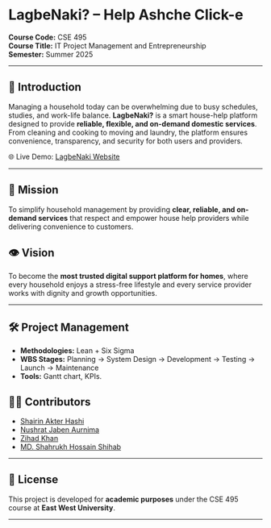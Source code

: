 # LagbeNaki? – Help Ashche Click-e

**Course Code:** CSE 495  
**Course Title:** IT Project Management and Entrepreneurship  
**Semester:** Summer 2025  

---

## 📌 Introduction
Managing a household today can be overwhelming due to busy schedules, studies, and work-life balance. **LagbeNaki?** is a smart house-help platform designed to provide **reliable, flexible, and on-demand domestic services**. From cleaning and cooking to moving and laundry, the platform ensures convenience, transparency, and security for both users and providers.

🌐 Live Demo: [LagbeNaki Website](https://lagbenaki.netlify.app/)

---

## 🎯 Mission
To simplify household management by providing **clear, reliable, and on-demand services** that respect and empower house help providers while delivering convenience to customers.

## 👁️ Vision
To become the **most trusted digital support platform for homes**, where every household enjoys a stress-free lifestyle and every service provider works with dignity and growth opportunities.

---

## 🛠️ Project Management
- **Methodologies:** Lean + Six Sigma  
- **WBS Stages:** Planning → System Design → Development → Testing → Launch → Maintenance  
- **Tools:** Gantt chart, KPIs.  


## 👨‍💻 Contributors
- [Shairin Akter Hashi](https://github.com/Shairin207)
- [Nushrat Jaben Aurnima](https://github.com/NushratJabenAurnima)  
- [Zihad Khan](https://github.com/Zihad107)  
- [MD. Shahrukh Hossain Shihab](https://github.com/shihab372)
---

## 📜 License
This project is developed for **academic purposes** under the CSE 495 course at **East West University**.  

---



